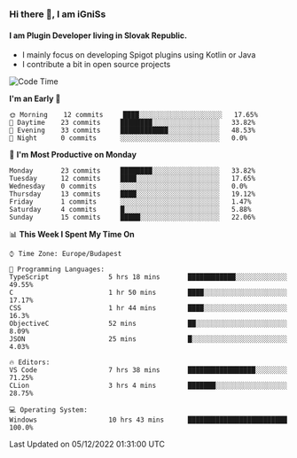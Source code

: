 ### Hi there 👋, I am iGniSs

#### I am Plugin Developer living in Slovak Republic.
- I mainly focus on developing Spigot plugins using Kotlin or Java
- I contribute a bit in open source projects

<!--START_SECTION:waka-->
![Code Time](http://img.shields.io/badge/Code%20Time-975%20hrs%2031%20mins-blue)

**I'm an Early 🐤** 

```text
🌞 Morning    12 commits     ████░░░░░░░░░░░░░░░░░░░░░   17.65% 
🌆 Daytime    23 commits     ████████░░░░░░░░░░░░░░░░░   33.82% 
🌃 Evening    33 commits     ████████████░░░░░░░░░░░░░   48.53% 
🌙 Night      0 commits      ░░░░░░░░░░░░░░░░░░░░░░░░░   0.0%

```
📅 **I'm Most Productive on Monday** 

```text
Monday       23 commits     ████████░░░░░░░░░░░░░░░░░   33.82% 
Tuesday      12 commits     ████░░░░░░░░░░░░░░░░░░░░░   17.65% 
Wednesday    0 commits      ░░░░░░░░░░░░░░░░░░░░░░░░░   0.0% 
Thursday     13 commits     ████░░░░░░░░░░░░░░░░░░░░░   19.12% 
Friday       1 commits      ░░░░░░░░░░░░░░░░░░░░░░░░░   1.47% 
Saturday     4 commits      █░░░░░░░░░░░░░░░░░░░░░░░░   5.88% 
Sunday       15 commits     █████░░░░░░░░░░░░░░░░░░░░   22.06%

```


📊 **This Week I Spent My Time On** 

```text
⌚︎ Time Zone: Europe/Budapest

💬 Programming Languages: 
TypeScript               5 hrs 18 mins       ████████████░░░░░░░░░░░░░   49.55% 
C                        1 hr 50 mins        ████░░░░░░░░░░░░░░░░░░░░░   17.17% 
CSS                      1 hr 44 mins        ████░░░░░░░░░░░░░░░░░░░░░   16.3% 
ObjectiveC               52 mins             ██░░░░░░░░░░░░░░░░░░░░░░░   8.09% 
JSON                     25 mins             █░░░░░░░░░░░░░░░░░░░░░░░░   4.03%

🔥 Editors: 
VS Code                  7 hrs 38 mins       █████████████████░░░░░░░░   71.25% 
CLion                    3 hrs 4 mins        ███████░░░░░░░░░░░░░░░░░░   28.75%

💻 Operating System: 
Windows                  10 hrs 43 mins      █████████████████████████   100.0%

```


 Last Updated on 05/12/2022 01:31:00 UTC
<!--END_SECTION:waka-->